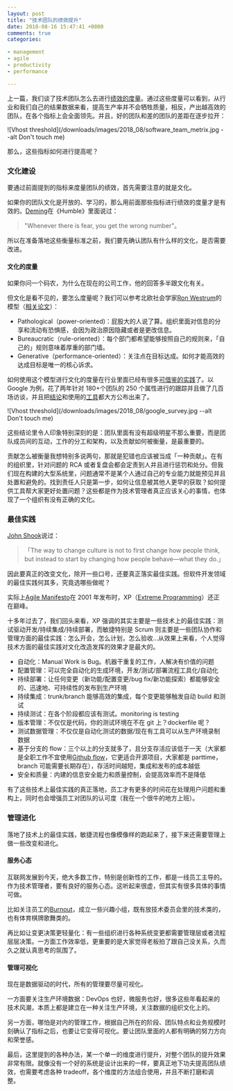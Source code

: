 ```yaml
---
layout: post
title: "技术团队的绩效提升"
date: 2018-08-16 15:47:41 +0800
comments: true
categories:

- management
- agile
- productivity
- performance

---
```


上一篇，我们谈了技术团队怎么去进行[绩效的度量](/2018/08/how-to-measure-tech-organization-performance)。通过这些度量可以看到，从行业和我们自己的结果数据来看，提高生产率并不会牺牲质量，相反，产出越高效的团队，在各个指标上会全面领先。并且，好的团队和差的团队的差距在逐步拉开：

![Vhost threshold](/downloads/images/2018_08/software_team_metrix.jpg --alt Don't touch me)

 那么，这些指标如何进行提高呢？

### 文化建设

要通过前面提到的指标来度量团队的绩效，首先需要注意的就是文化。

如果你的团队文化是开放的、学习的，那么用前面那些指标进行绩效的度量才是有效的。[Deming](https://en.wikipedia.org/wiki/W._Edwards_Deming)在《Humble》里面说过：

> "Whenever there is fear, you get the wrong number"。

所以在准备落地这些衡量标准之前，我们要先确认团队有什么样的文化，是否需要改进。

#### 文化的度量

如果你问一个码农，为什么在现在的公司工作，他的回答多半跟文化有关。

但文化是看不见的，要怎么度量呢？我们可以参考北欧社会学家[Ron Westrum](https://en.wikipedia.org/wiki/Ron_Westrum)的模型（[相关论文](https://www.ncbi.nlm.nih.gov/pmc/articles/PMC1765804/pdf/v013p0ii22.pdf)）：

- Pathological（power-oriented)：屁股大的人说了算。组织里面对信息的分享和流动有恐惧感，会因为政治原因隐藏或者是更改信息。
- Bureaucratic（rule-oriented）：每个部门都希望能够按照自己的规则来，「自己的」规则意味着厚重的部门墙。
- Generative（performance-oriented）：关注点在目标达成。如何才能高效的达成目标是唯一的核心诉求。

如何使用这个模型进行文化的度量在行业里面已经有很多[可借鉴的实践](https://www.andykelk.net/devops/using-the-westrum-typology-to-measure-culture)了。以 Google 为例，花了两年针对 180+个团队的 250 个属性进行的跟踪并且做了几百场访谈，并且把[结论](https://rework.withgoogle.com/blog/five-keys-to-a-successful-google-team/)和使用的[工具](https://rework.withgoogle.com/guides/understanding-team-effectiveness/steps/help-teams-determine-their-needs/)都大方公布出来了。

![Vhost threshold](/downloads/images/2018_08/google_survey.jpg --alt Don't touch me)

这些结论里令人印象特别深刻的是：团队里面有没有超级明星不那么重要，而是团队成员间的互动，工作的分工和架构，以及贡献如何被衡量，是最重要的。

贡献怎么被衡量我想特别多说两句，那就是犯错也应该被当成「一种贡献」。在有的组织里，针对问题的 RCA 或者复盘会都会定责到人并且进行惩罚和处分。但我们现在构建的大型系统里，问题通常不是某个人通过自己的专业能力就能预见并且处置和避免的。找到责任人只是第一步，如何让信息被其他人更早的获取？如何提供工具帮大家更好处置问题？这些都是作为技术管理者真正应该关心的事情，也体现了一个组织有没有正确的文化。

### 最佳实践

[John Shook](https://www.lean.org/WhoWeAre/LeanPerson.cfm?LeanPersonId=4)说过：

> 「The way to change culture is not to first change how people think, but instead to start by changing how people behave—what they do.」

因此要真正的改变文化，除开一些口号，还要真正落实最佳实践。但软件开发领域的最佳实践何其多，究竟选哪些做呢？

实际上[Agile Manifesto](http://agilemanifesto.org/)在 2001 年发布时，XP（[Extreme Programming](http://www.extremeprogramming.org/)）还正在巅峰。

十多年过去了，我们回头来看，XP 强调的其实主要是一些技术上的最佳实践：测试驱动开发/持续集成/持续部署，而敏捷特别是 Scrum 则主要是一些团队协作和管理方面的最佳实践：怎么开会，怎么计划，怎么验收...从效果上来看，个人觉得技术方面的最佳实践对文化改造发挥的效果才是最大的。

- 自动化：Manual Work is Bug。机器干重复的工作，人解决有价值的问题
- 配置管理：可以完全自动化的生成环境，开发/测试/部署流程工具化/自动化
- 持续部署：让任何变更（新功能/配置变更/bug fix/新功能探索）都能够安全的、迅速地、可持续性的发布到生产环境
- 持续集成：trunk/branch 能够高效的集成，每个变更能够触发自动 build 和测试
- 持续测试：在各个阶段都应该有测试。monitoring is testing
- 版本管理：不仅仅是代码，你的测试环境在不在 git 上？dockerfile 呢？
- 测试数据管理：不仅仅是自动化测试的数据/现在有工具可以从生产环境录制数据
- 基于分支的 flow：三个以上的分支就多了，且分支存活应该低于一天（大家都是全职工作不宜使用[Github flow](https://guides.github.com/introduction/flow/)，它更适合开源项目，大家都是 parttime，branch 可能需要长期存在），存活时间越短，集成和发布的成本越低
- 安全和质量：内建的信息安全能力和质量控制，会提高效率而不是降低

有了这些技术上最佳实践的真正落地，员工才有更多的时间花在处理用户问题和重构上，同时也会增强员工对团队的认可度（我在一个很牛的地方上班）。

### 管理进化

落地了技术上的最佳实践，敏捷流程也像模像样的跑起来了，接下来还需要管理上做一些改变和进化。

#### 服务心态

互联网发展到今天，绝大多数工作，特别是创新性的工作，都是一线员工主导的。作为技术管理者，要有良好的服务心态。这听起来很虚，但其实有很多具体的事情可做。

比如关注员工的[Burnout](https://lenciel.com/2015/10/the-myth-of-work-life-balance/)，成立一些兴趣小组，既有放技术委员会里的技术类的，也有体育棋牌歌舞类的。

再比如让变更决策更轻量化：有一些组织进行各种系统变更都需要管理层或者流程层层决策。一方面工作效率低，更重要的是大家觉得老板拍了跟自己没关系，久而久之就认真思考的氛围了。


#### 管理可视化

现在是数据驱动的时代，所有的管理要尽量可视化。

一方面要关注生产环境数据：DevOps 也好，微服务也好，很多这些年看起来的技术风潮，本质上都是建立在一种关注生产环境，关注数据的组织文化上的。

另一方面，哪怕是对内的管理工作，根据自己所在的阶段、团队特点和业务规模时刻确认了指标之后，也要让它变得可视化。要让团队里面的人都有明确的努力方向和荣誉感。

最后，这里提到的各种办法，某一个单一的维度进行提升，对整个团队的提升效果非常有限。就像没有一个好的系统是设计出来的一样，要真正地下功夫提高团队绩效，也需要考虑各种 tradeoff，各个维度的方法组合使用，并且不断打磨和调整。
